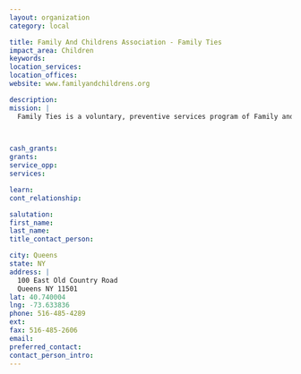 ```yaml
---
layout: organization
category: local

title: Family And Childrens Association - Family Ties
impact_area: Children
keywords: 
location_services: 
location_offices: 
website: www.familyandchildrens.org

description: 
mission: |
  Family Ties is a voluntary, preventive services program of Family and Children's Association. Our primary goal is to help families during periods of crisis to pull together so they can eliminate the risk of placing their children in foster care.

  

cash_grants: 
grants: 
service_opp: 
services: 

learn: 
cont_relationship: 

salutation: 
first_name: 
last_name: 
title_contact_person: 

city: Queens
state: NY
address: |
  100 East Old Country Road     
  Queens NY 11501
lat: 40.740004
lng: -73.633836
phone: 516-485-4289
ext: 
fax: 516-485-2606
email: 
preferred_contact: 
contact_person_intro: 
---
```

